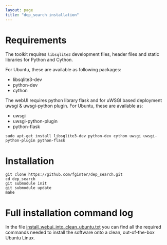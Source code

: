 ```yaml
---
layout: page
title: "dep_search installation"
---
```


# Requirements

The toolkit requires `libsqlite3` development files, header files and static libraries for Python and Cython.

For Ubuntu, these are available as following packages:

* libsqlite3-dev  
* python-dev  
* cython

The webUI requires python library flask and for uWSGI based deployment uwsgi & uwsgi-python plugin. For Ubuntu, these are available as:  

* uwsgi  
* uwsgi-python-plugin  
* python-flask

```
sudo apt-get install libsqlite3-dev python-dev cython uwsgi uwsgi-python-plugin python-flask
```

# Installation

```
git clone https://github.com/fginter/dep_search.git   
cd dep_search
git submodule init   
git submodule update   
make
```

# Full installation command log

In the file [install_webui_into_clean_ubuntu.txt](https://github.com/fginter/dep_search/blob/master/install_webui_into_clean_ubuntu.txt) you can find all the required commands needed to install the software onto a clean, out-of-the-box Ubuntu Linux.

